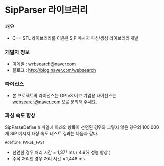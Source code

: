 ﻿# SipParser 라이브러리

### 개요

* C++ STL 라이브러리를 이용한 SIP 메시지 파싱/생성 라이브러리 개발

### 개발자 정보

* 이메일 : websearch@naver.com
* 블로그 : http://blog.naver.com/websearch

### 라이선스

* 본 프로젝트의 라이선스는 GPLv3 이고 기업용 라이선스는 websearch@naver.com 으로 문의해 주세요.

### 파싱 속도 향상
SipParseDefine.h 파일에 아래의 항목이 선언된 경우와 그렇지 않은 경우의 100,000 개 SIP 메시지 파싱 속도 테스트 결과는 다음과 같다.

```
#define PARSE_FAST
```

* 선언한 경우 처리 시간 = 1,377 ms ( 4.9% 성능 향상 )
* 주석 처리한 경우 처리 시간 = 1,448 ms
